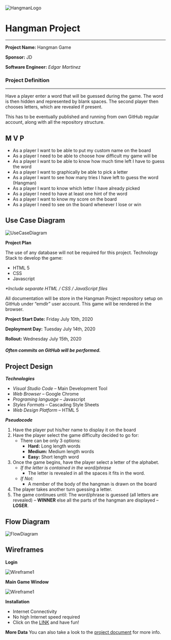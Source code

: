 ![HangmanLogo](https://github.com/emdlr/Hangman/blob/master/Exec/img/title.png)
# Hangman Project
---
**Project Name:** Hangman Game

**Sponsor:** JD

**Software Engineer:** _Edgar Martinez_

### Project Definition
---

Have a player enter a word that will be guessed during the game. The word is then hidden and represented by blank spaces. The second player then chooses letters, which are revealed if present.

This has to be eventually published and running from own GitHub regular account, along with all the repository structure.

**M V P**
---

- As a player I want to be able to put my custom name on the board
- As a player I need to be able to choose how difficult my game will be
- As a player I want to be able to know how much time left I have to guess the word
- As a player I want to graphically be able to pick a letter
- As a player I want to see how many tries I have left to guess the word (Hangman)
- As a player I want to know which letter I have already picked
- As a player I need to have at least one hint of the word
- As a player I want to know my score on the board
- As a player I need to see on the board whenever I lose or win

**Use Case Diagram**
---

![UseCaseDiagram](https://github.com/emdlr/Hangman/blob/master/Diagrams/uc.png)

**Project Plan**

The use of any database will not be required for this project.
Technology Stack to develop the game:
- HTML 5
- CSS
- Javascript

 _*Include separate HTML / CSS / JavaScript files_

All documentation will be store in the Hangman Project repository setup on GitHub under “emdlr” user account. This game will be rendered in the browser.

**Project Start Date:** Friday July 10th, 2020

**Deployment Day:** Tuesday July 14th, 2020

**Rollout:** Wednesday July 15th, 2020

##### Often commits on GitHub will be performed.

**Project Design**
---

**_Technologies_**
- *Visual Studio Code* – Main Development Tool
- *Web Browser* – Google Chrome
- *Programing language* – Javascript
- *Styles Formats* – Cascading Style Sheets
- *Web Design Platform* – HTML 5


**_Pseudocode_**

1. Have the player put his/her name to display it on the board
2. Have the player select the game difficulty decided to go for:
    - There can be only 3 options:
        - **Hard:** Long length words
        - **Medium:** Medium length words
        - **Easy:** Short length word
3. Once the game begins, have the player select a letter of the alphabet.    
    - *If the letter is contained in the word/phrase*
        - The letter is revealed in all the spaces it fits in the word.
    - *If Not:*
        - A member of the body of the hangman is drawn on the board
4. The player takes another turn guessing a letter. 
5. The game continues until:
The word/phrase is guessed (all letters are revealed) – **WINNER** else
all the parts of the hangman are displayed – **LOSER**.

**Flow Diagram**
---

![FlowDiagram](https://github.com/emdlr/Hangman/blob/master/Diagrams/flowdiagram.png)

**Wireframes**
---
**Login**

![Wireframe1](https://github.com/emdlr/Hangman/blob/master/Diagrams/wf1.png)

**Main Game Window**

![Wireframe1](https://github.com/emdlr/Hangman/blob/master/Diagrams/wf2.png)

**Installation**

- Internet Connectivity
- No high Internet speed required
- Click on the [LINK](https://emdlr.github.io/Hangman/) and have fun!

**More Data**
You can also take a look to the [project document](https://github.com/emdlr/Hangman/blob/master/Docs/Charter%20Hangman%20Game.docx) for more info.
